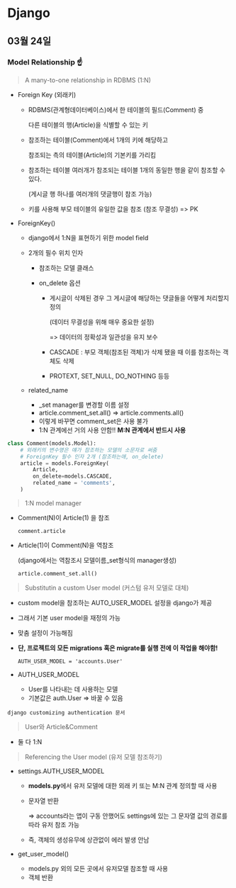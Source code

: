 # Django

## 03월 24일

### Model Relationship ☝

> A many-to-one relationship in RDBMS (1:N)

- Foreign Key (외래키)

  - RDBMS(관계형데이터베이스)에서 한 테이블의 필드(Comment) 중 

    다른 테이블의 행(Article)을 식별할 수 있는 키

  - 참조하는 테이블(Comment)에서 1개의 키에 해당하고 

    참조되는 측의 테이블(Article)의 기본키를 가리킴

  - 참조하는 테이블 여러개가 참조되는 테이블 1개의 동일한 행을 같이 참조할 수 있다.

    (게시글 행 하나를 여러개의 댓글행이 참조 가능)

  - 키를 사용해 부모 테이블의 유일한 값을 참조 (참조 무결성) => PK

- ForeignKey()

  - django에서 1:N을 표현하기 위한 model field

  - 2개의 필수 위치 인자

    - 참조하는 모델 클래스

    - on_delete 옵션

      - 게시글이 삭제된 경우 그 게시글에 해당하는 댓글들을 어떻게 처리할지 정의

        (데이터 무결성을 위해 매우 중요한 설정)

        => 데이터의 정확성과 일관성을 유지 보수

      - CASCADE : 부모 객체(참조된 객체)가 삭제 됐을 때 이를 참조하는 객체도 삭제

      - PROTEXT, SET_NULL, DO_NOTHING 등등

  - related_name

    - _set manager를 변경할 이름 설정
    - article.comment_set.all() => article.comments.all()
    - 이렇게 바꾸면 comment_set은 사용 불가
    - 1:N 관계에선 거의 사용 안함!! **M:N 관계에서 반드시 사용**

```python
class Comment(models.Model):
    # 외래키의 변수명은 얘가 참조하는 모델의 소문자로 써줌
    # ForeignKey 필수 인자 2개 (참조하는애, on_delete)
    article = models.ForeignKey(
        Article,
        on_delete=models.CASCADE,
        related_name = 'comments',
    )
```



> 1:N model manager

- Comment(N)이 Article(1) 을 참조

  `comment.article`

- Article(1)이 Comment(N)을 역참조

  (django에서는 역참조시 모델이름_set형식의 manager생성)

  `article.comment_set.all()`




> Substitutin a custom User model (커스텀 유저 모델로 대체)

- custom model을 참조하는 AUTO_USER_MODEL 설정을 django가 제공

- 그래서 기본 user model을 재정의 가능

- 맞춤 설정이 가능해짐

- **단, 프로젝트의 모든 migrations 혹은 migrate를 실행 전에 이 작업을 해야함!**

  `AUTH_USER_MODEL = 'accounts.User'`

- AUTH_USER_MODEL

  - User를 나타내는 데 사용하는 모델
  - 기본값은 auth.User => 바꿀 수 있음

`django customizing authentication 문서`



> User와 Article&Comment

- 둘 다 1:N



> Referencing the User model (유저 모델 참조하기)

- settings.AUTH_USER_MODEL

  - **models.py**에서 유저 모델에 대한 외래 키 또는 M:N 관계 정의할 때 사용

  - 문자열 반환 

    => accounts라는 앱이 구동 안했어도 settings에 있는 그 문자열 값의 경로를 따라 유저 참조 가능

  - 즉, 객체의 생성유무에 상관없이 에러 발생 안남

- get_user_model()

  - models.py 외의 모든 곳에서 유저모델 참조할 때 사용
  - 객체 반환